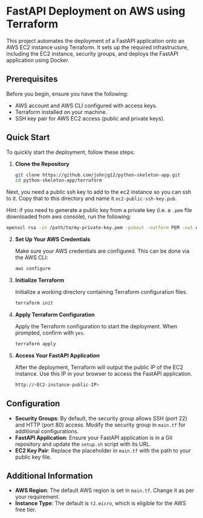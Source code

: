 # FastAPI Deployment on AWS using Terraform

This project automates the deployment of a FastAPI application onto an AWS EC2 instance using Terraform. It sets up the
required infrastructure, including the EC2 instance, security groups, and deploys the FastAPI application using Docker.

## Prerequisites

Before you begin, ensure you have the following:

- AWS account and AWS CLI configured with access keys.
- Terraform installed on your machine.
- SSH key pair for AWS EC2 access (public and private keys).

## Quick Start

To quickly start the deployment, follow these steps:

1. **Clone the Repository**

   ```bash
   git clone https://github.com/johnjg12/python-skeleton-app.git
   cd python-skeleton-app/terraform
   ```

Next, you need a public ssh key to add to the ec2 instance so you can ssh to it.
Copy that to this directory and name it `ec2-public-ssh-key.pub`.

Hint: if you need to generate a public key from a private key (i.e. a `.pem` file downloaded from aws console), run the
following:

```bash
openssl rsa -in /path/to/my-private-key.pem -pubout -outform PEM -out ec2-public-ssh-key.pub
```

2. **Set Up Your AWS Credentials**

   Make sure your AWS credentials are configured. This can be done via the AWS CLI:

   ```bash
   aws configure
   ```

3. **Initialize Terraform**

   Initialize a working directory containing Terraform configuration files.

   ```bash
   terraform init
   ```

4. **Apply Terraform Configuration**

   Apply the Terraform configuration to start the deployment. When prompted, confirm with `yes`.

   ```bash
   terraform apply
   ```

5. **Access Your FastAPI Application**

   After the deployment, Terraform will output the public IP of the EC2 instance. Use this IP in your browser to access
   the FastAPI application.

   ```bash
   http://<EC2-instance-public-IP>
   ```

## Configuration

- **Security Groups**: By default, the security group allows SSH (port 22) and HTTP (port 80) access. Modify the
  security group in `main.tf` for additional configurations.
- **FastAPI Application**: Ensure your FastAPI application is in a Git repository and update the `setup.sh` script with
  its URL.
- **EC2 Key Pair**: Replace the placeholder in `main.tf` with the path to your public key file.

## Additional Information

- **AWS Region**: The default AWS region is set in `main.tf`. Change it as per your requirement.
- **Instance Type**: The default is `t2.micro`, which is eligible for the AWS free tier.
